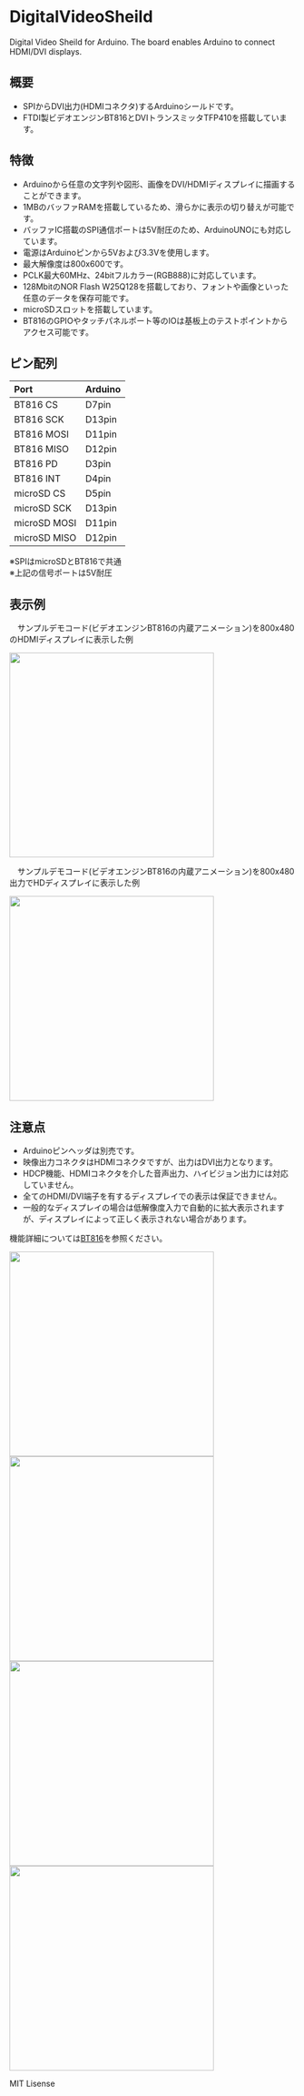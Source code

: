 # DigitalVideoSheild
Digital Video Sheild for Arduino. The board enables Arduino to connect HDMI/DVI displays.

## 概要 
  * SPIからDVI出力(HDMIコネクタ)するArduinoシールドです。  
  * FTDI製ビデオエンジンBT816とDVIトランスミッタTFP410を搭載しています。
  
## 特徴 
  * Arduinoから任意の文字列や図形、画像をDVI/HDMIディスプレイに描画することができます。  
  * 1MBのバッファRAMを搭載しているため、滑らかに表示の切り替えが可能です。
  * バッファIC搭載のSPI通信ポートは5V耐圧のため、ArduinoUNOにも対応しています。  
  * 電源はArduinoピンから5Vおよび3.3Vを使用します。  
  * 最大解像度は800x600です。  
  * PCLK最大60MHz、24bitフルカラー(RGB888)に対応しています。  
  * 128MbitのNOR Flash W25Q128を搭載しており、フォントや画像といった任意のデータを保存可能です。  
  * microSDスロットを搭載しています。  
  * BT816のGPIOやタッチパネルポート等のIOは基板上のテストポイントからアクセス可能です。  
  
  
## ピン配列

| Port | Arduino | 
|:-----------|:------------|
| BT816 CS | D7pin |
| BT816 SCK | D13pin |
| BT816 MOSI  | D11pin |
| BT816 MISO | D12pin |
| BT816 PD  | D3pin |
| BT816 INT | D4pin |
| microSD CS | D5pin |
| microSD SCK | D13pin |※BT816と共通
| microSD MOSI | D11pin |※BT816と共通
| microSD MISO | D12pin |※BT816と共通

※SPIはmicroSDとBT816で共通  
※上記の信号ポートは5V耐圧  

## 表示例
　サンプルデモコード(ビデオエンジンBT816の内蔵アニメーション)を800x480のHDMIディスプレイに表示した例  
 
 <img src="https://github.com/meerstern/DigitalVideoSheild/blob/master/img3.JPG" width="360">

　サンプルデモコード(ビデオエンジンBT816の内蔵アニメーション)を800x480出力でHDディスプレイに表示した例  
 
 <img src="https://github.com/meerstern/DigitalVideoSheild/blob/master/IPS235.jpg" width="360">

## 注意点
  * Arduinoピンヘッダは別売です。    
  * 映像出力コネクタはHDMIコネクタですが、出力はDVI出力となります。  
  * HDCP機能、HDMIコネクタを介した音声出力、ハイビジョン出力には対応していません。  
  * 全てのHDMI/DVI端子を有するディスプレイでの表示は保証できません。  
  * 一般的なディスプレイの場合は低解像度入力で自動的に拡大表示されますが、ディスプレイによって正しく表示されない場合があります。  
  
機能詳細については[BT816][1]を参照ください。  


<img src="https://github.com/meerstern/DigitalVideoSheild/blob/master/DVS_1.JPG" width="360">


<img src="https://github.com/meerstern/DigitalVideoSheild/blob/master/DVS_2.JPG" width="360">


<img src="https://github.com/meerstern/DigitalVideoSheild/blob/master/DVS_arduino.JPG" width="360">


<img src="https://github.com/meerstern/DigitalVideoSheild/blob/master/DVS_nucleo.JPG" width="360">


[1]: https://www.ftdichip.com/Products/ICs/BT815_6.html "*1"

MIT Lisense
